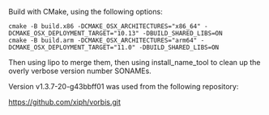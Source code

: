 Build with CMake, using the following options:

```
cmake -B build.x86 -DCMAKE_OSX_ARCHITECTURES="x86_64" -DCMAKE_OSX_DEPLOYMENT_TARGET="10.13" -DBUILD_SHARED_LIBS=ON
cmake -B build.arm -DCMAKE_OSX_ARCHITECTURES="arm64" -DCMAKE_OSX_DEPLOYMENT_TARGET="11.0" -DBUILD_SHARED_LIBS=ON
```

Then using lipo to merge them, then using install_name_tool to clean up the overly verbose version number SONAMEs.

Version v1.3.7-20-g43bbff01 was used from the following repository:

https://github.com/xiph/vorbis.git
